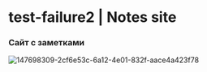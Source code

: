 # test-failure2 | Notes site

### Сайт с заметками

![147698309-2cf6e53c-6a12-4e01-832f-aace4a423f78](https://user-images.githubusercontent.com/56477695/147836374-5d7f26d5-30f1-457d-a99d-0d5a84fa35fd.jpg)
